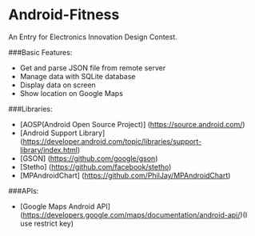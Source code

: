 # Android-Fitness

An Entry for Electronics Innovation Design Contest.

###Basic Features:
+ Get and parse JSON file from remote server
+ Manage data with SQLite database
+ Display data on screen
+ Show location on Google Maps

###Libraries:
+ [AOSP(Android Open Source Project)] (https://source.android.com/)
+ [Android Support Library] (https://developer.android.com/topic/libraries/support-library/index.html)
+ [GSON] (https://github.com/google/gson)
+ [Stetho] (https://github.com/facebook/stetho)
+ [MPAndroidChart] (https://github.com/PhilJay/MPAndroidChart)

###APIs:
+ [Google Maps Android API] (https://developers.google.com/maps/documentation/android-api/)(I use restrict key)
